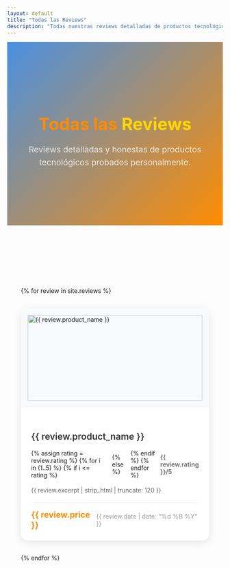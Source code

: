 ```yaml
---
layout: default
title: "Todas las Reviews"
description: "Todas nuestras reviews detalladas de productos tecnológicos"
---
```


<section class="reviews-hero">
  <div class="container">
    <div class="hero-content">
      <h1 class="hero-title">Todas las <span class="highlight">Reviews</span></h1>
      <p class="hero-subtitle">Reviews detalladas y honestas de productos tecnológicos probados personalmente.</p>
    </div>
  </div>
</section>

<section class="reviews-content">
  <div class="container">
    <div class="reviews-grid">
    {% for review in site.reviews %}
      <article class="review-card">
        <a href="{{ review.url | relative_url }}" class="review-link">
          <div class="review-image">
            <img src="{{ review.product_image | default: '/favicon/android-chrome-512x512.png' }}" 
                 alt="{{ review.product_name }}" loading="lazy">
          </div>
          <div class="review-content">
            <h3>{{ review.product_name }}</h3>
            <div class="rating">
              {% assign rating = review.rating %}
              {% for i in (1..5) %}
                {% if i <= rating %}
                  <i class="fas fa-star"></i>
                {% else %}
                  <i class="far fa-star"></i>
                {% endif %}
              {% endfor %}
              <span class="rating-number">{{ review.rating }}/5</span>
            </div>
            <p class="review-excerpt">{{ review.excerpt | strip_html | truncate: 120 }}</p>
            <div class="review-meta">
              <span class="price">{{ review.price }}</span>
              <span class="date">{{ review.date | date: "%d %B %Y" }}</span>
            </div>
          </div>
        </a>
      </article>
    {% endfor %}
    </div>
  </div>
</section>

<style>
/* Reviews Hero Section */
.reviews-hero {
  background: linear-gradient(135deg, #4A90E2 0%, #FF8C00 100%);
  color: white;
  padding: 4rem 0;
  text-align: center;
}

.reviews-hero .hero-content {
  max-width: 800px;
  margin: 0 auto;
}

.reviews-hero .hero-title {
  font-size: 2.5rem;
  font-weight: 700;
  line-height: 1.2;
  margin-bottom: 1rem;
}

.reviews-hero .highlight {
  color: #FFD700;
}

.reviews-hero .hero-subtitle {
  font-size: 1.2rem;
  line-height: 1.6;
  opacity: 0.9;
  color: rgba(255, 255, 255, 0.9);
}

/* Content Section */
.reviews-content {
  padding: 4rem 0;
}

.container {
  max-width: 1200px;
  margin: 0 auto;
  padding: 3rem 2rem;
}

.container h1 {
  font-size: 2.5rem;
  font-weight: 700;
  color: #FF8C00;
  margin-bottom: 1rem;
}

.container > p {
  font-size: 1.2rem;
  color: #666;
  margin-bottom: 3rem;
  max-width: 600px;
}

.reviews-grid {
  display: grid;
  grid-template-columns: repeat(auto-fill, minmax(320px, 1fr));
  gap: 2rem;
  margin-top: 2rem;
}

.review-card {
  background: white;
  border-radius: 1rem;
  overflow: hidden;
  box-shadow: 0 4px 20px rgba(0,0,0,0.1);
  transition: transform 0.3s ease, box-shadow 0.3s ease;
}

.review-card:hover {
  transform: translateY(-5px);
  box-shadow: 0 8px 30px rgba(0,0,0,0.15);
}

.review-link {
  text-decoration: none;
  color: inherit;
  display: block;
}

.review-image {
  height: 200px;
  overflow: hidden;
  background: #f8f9fa;
  display: flex;
  align-items: center;
  justify-content: center;
  padding: 1rem;
}

.review-image img {
  width: 100%;
  height: 100%;
  object-fit: contain;
}

.review-content {
  padding: 1.5rem;
}

.review-content h3 {
  font-size: 1.3rem;
  font-weight: 600;
  margin-bottom: 1rem;
  line-height: 1.4;
  color: #333;
}

.rating {
  display: flex;
  align-items: center;
  gap: 0.5rem;
  margin-bottom: 1rem;
}

.rating i {
  color: #FFD700;
  font-size: 1rem;
}

.rating-number {
  font-weight: 600;
  color: #666;
  font-size: 0.9rem;
}

.review-excerpt {
  color: #666;
  line-height: 1.6;
  margin-bottom: 1rem;
}

.review-meta {
  display: flex;
  justify-content: space-between;
  align-items: center;
  padding-top: 1rem;
  border-top: 1px solid #eee;
}

.price {
  font-size: 1.2rem;
  font-weight: 700;
  color: #FF8C00;
}

.date {
  color: #999;
  font-size: 0.9rem;
}

/* Responsive Design */
@media (max-width: 768px) {
  .reviews-hero {
    padding: 3rem 0;
  }
  
  .reviews-hero .hero-title {
    font-size: 2rem;
  }
  
  .reviews-hero .hero-subtitle {
    font-size: 1.1rem;
  }
  
  .reviews-content {
    padding: 3rem 0;
  }
  
  .container {
    padding: 0 1rem;
  }
}

@media (max-width: 480px) {
  .reviews-hero .hero-title {
    font-size: 1.8rem;
  }
  
  .reviews-hero .hero-subtitle {
    font-size: 1rem;
  }
}

@media (max-width: 768px) {
  .container {
    padding: 2rem 1rem;
  }
  
  .container h1 {
    font-size: 2rem;
  }
  
  .reviews-grid {
    grid-template-columns: 1fr;
    gap: 1.5rem;
  }
  
  .review-meta {
    flex-direction: column;
    align-items: flex-start;
    gap: 0.5rem;
  }
}
</style>
